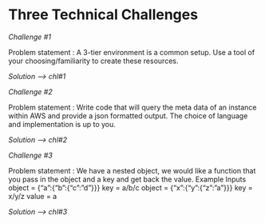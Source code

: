 # Three Technical Challenges

_Challenge #1_

Problem statement :
A 3-tier environment is a common setup. Use a tool of your choosing/familiarity to create these
resources.

_Solution --> _chl#1__



_Challenge #2_

Problem statement :
Write code that will query the meta data of an instance within AWS and provide a
json formatted output. The choice of language and implementation is up to you.

_Solution --> chl#2_



_Challenge #3_

Problem statement :
We have a nested object, we would like a function that you pass in the object and a key and get
back the value.
Example Inputs
object = {“a”:{“b”:{“c”:”d”}}}
key = a/b/c
object = {“x”:{“y”:{“z”:”a”}}}
key = x/y/z
value = a

_Solution --> chl#3_
